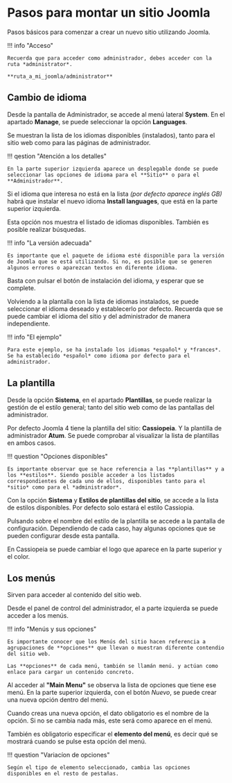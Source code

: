 # Pasos para montar un sitio Joomla

Pasos básicos para comenzar a crear un nuevo sitio utilizando Joomla.

!!! info "Acceso"

    Recuerda que para acceder como administrador, debes acceder con la ruta *administrator*.

    **ruta_a_mi_joomla/administrator**

## Cambio de idioma

Desde la pantalla de Administrador, se accede al menú lateral **System**. 
En el apartado **Manage**, se puede seleccionar la opción **Languages**.

Se muestran la lista de los idiomas disponibles (instalados), tanto para el sitio web como para las páginas de administrador.

!!! qestion "Atención a los detalles"

    En la parte superior izquierda aparece un desplegable donde se puede seleccionar las opciones de idioma para el **Sitio** o para el **Administrador**.

Si el idioma que interesa no está en la lista *(por defecto aparece inglés GB)* habrá que instalar el nuevo idioma **Install languages**, que está en la parte superior izquierda.

Esta opción nos muestra el listado de idiomas disponibles. También es posible realizar búsquedas.

!!! info "La versión adecuada"

    Es importante que el paquete de idioma esté disponible para la versión de Joomla que se está utilizando. Si no, es posible que se generen algunos errores o aparezcan textos en diferente idioma.


Basta con pulsar el botón de instalación del idioma, y esperar que se complete.

Volviendo a la plantalla con la lista de idiomas instalados, se puede seleccionar el idioma deseado y establecerlo por defecto. Recuerda que se puede cambiar el idioma del sitio y del administrador de manera independiente.

!!! info "El ejemplo"

    Para este ejemplo, se ha instalado los idiomas *español* y *frances*.
    Se ha establecido *español* como idioma por defecto para el administrador.



## La plantilla

Desde la opción **Sistema**, en el apartado **Plantillas**, se puede realizar la gestión de el estilo general; tanto del sitio web como de las pantallas del administrador.

Por defecto Joomla 4 tiene la plantilla del sitio: **Cassiopeia**. Y la plantilla de administrador **Atum**. Se puede comprobar al visualizar la lista de plantillas en ambos casos.

!!! question "Opciones disponibles"

    Es importante observar que se hace referencia a las **plantillas** y a los **estilos**. Siendo posible acceder a los listados correspondientes de cada uno de ellos, disponibles tanto para el *sitio* como para el *administrador*.

Con la opción **Sistema** y **Estilos de plantillas del sitio**, se accede a la lista de estilos disponibles. Por defecto solo estará el estilo Cassiopia.

Pulsando sobre el nombre del estilo de la plantilla se accede a la pantalla de configuración. Dependiendo de cada caso, hay algunas opciones que se pueden configurar desde esta pantalla. 

En Cassiopeia se puede cambiar el logo que aparece en la parte superior y el color.


## Los menús

Sirven para acceder al contenido del sitio web. 

Desde el panel de control del administrador, el a parte izquierda se puede acceder a los menús.

!!! info "Menús y sus opciones"

    Es importante conocer que los Menús del sitio hacen referencia a agrupaciones de **opciones** que llevan o muestran diferente contendio del sitio web.

    Las **opciones** de cada menú, también se llamán menú. y actúan como enlace para cargar un contenido concreto.

Al acceder al **"Main Menu"** se observa la lista de opciones que tiene ese menú. En la parte superior izquierda, con el botón *Nuevo*, se puede crear una nueva opción dentro del menú. 

Cuando creas una nueva opción, el dato obligatorio es el nombre de la opción. Si no se cambia nada más, este será como aparece en el menú.

También es obligatorio especificar el **elemento del menú**, es decir qué se mostrará cuando se pulse esta opción del menú. 

!!! question "Variacíon de opciones"

    Según el tipo de elemento seleccionado, cambia las opciones disponibles en el resto de pestañas. 

